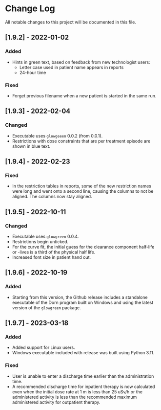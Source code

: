 # Change Log
All notable changes to this project will be documented in this file.

## [1.9.2] - 2022-01-02

### Added
- Hints in green text, based on feedback from new technologist users:
  - Letter case used in patient name appears in reports
  - 24-hour time

### Fixed
- Forget previous filename when a new patient is started in the same run.

## [1.9.3] - 2022-02-04

### Changed
- Executable uses `glowgeeen` 0.0.2 (from 0.0.1).
- Restrictions with dose constraints that are per treatment episode are shown in blue text.

## [1.9.4] - 2022-02-23

### Fixed
- In the restriction tables in reports, some of the new restriction names were long and went onto a second line, 
causing the columns to not be aligned. The columns now stay aligned.

## [1.9.5] - 2022-10-11

### Changed
- Executable uses `glowgreen` 0.0.4.
- Restrictions begin unticked.
- For the curve fit, the initial guess for the clearance component half-life or -lives is a third of the physical half life.
- Increased font size in patient hand out.

## [1.9.6] - 2022-10-19

### Added
- Starting from this version, the Github release includes a standalone executable of the Dorn program built on Windows and using the latest version of the `glowgreen` package.

## [1.9.7] - 2023-03-18

### Added
- Added support for Linux users.
- Windows executable included with release was built using Python 3.11.

### Fixed
- User is unable to enter a discharge time earlier than the administration time.
- A recommended discharge time for inpatient therapy is now calculated even when the initial dose rate at 1 m is less than 25 uSv/h or the administered activity is less than the recommended maximum administered activity for outpatient therapy.
